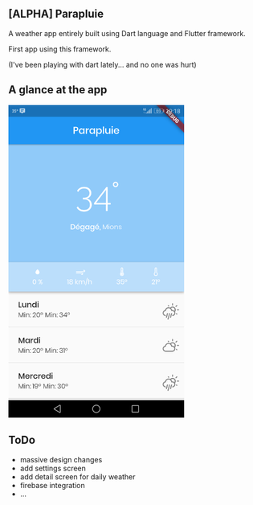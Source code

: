 ## [ALPHA] Parapluie
A weather app entirely built using Dart language and Flutter framework.

First app using this framework.

(I've been playing with dart lately... and no one was hurt)

## A glance at the app
<img src="screen.png" width="350">

## ToDo
* massive design changes
* add settings screen
* add detail screen for daily weather
* firebase integration
* ...
